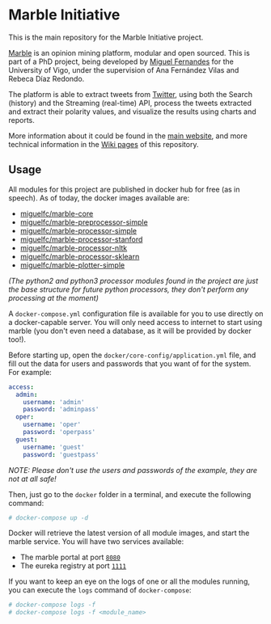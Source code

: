 # Marble Initiative

This is the main repository for the Marble Initiative project. 

[Marble](http://marble.miguelfc.com/) is an opinion mining platform, modular and open sourced. This is part of a PhD project, being developed by [Miguel Fernandes](http://miguelfernandes.com/) for the University of Vigo, under the supervision of Ana Fernández Vilas and Rebeca Díaz Redondo.

The platform is able to extract tweets from [Twitter](https://twitter.com), using both the Search (history) and the Streaming (real-time) API, process the tweets extracted and extract their polarity values, and visualize the results using charts and reports.

More information about it could be found in the [main website](http://marble.miguelfc.com/), and more technical information in
the [Wiki pages](https://github.com/miguelfc/marble/wiki) of this repository. 

## Usage

All modules for this project are published in docker hub for free (as in speech). As of today, the docker images available are:

- [miguelfc/marble-core](https://hub.docker.com/r/miguelfc/marble-core/)
- [miguelfc/marble-preprocessor-simple](https://hub.docker.com/r/miguelfc/marble-preprocessor-simple/)
- [miguelfc/marble-processor-simple](https://hub.docker.com/r/miguelfc/marble-processor-simple/)
- [miguelfc/marble-processor-stanford](https://hub.docker.com/r/miguelfc/marble-processor-stanford/)
- [miguelfc/marble-processor-nltk](https://hub.docker.com/r/miguelfc/marble-processor-nltk/)
- [miguelfc/marble-processor-sklearn](https://hub.docker.com/r/miguelfc/marble-processor-sklearn/)
- [miguelfc/marble-plotter-simple](https://hub.docker.com/r/miguelfc/marble-plotter-simple/)

*(The python2 and python3 processor modules found in the project are just the base structure for future python processors, they don't perform any processing at the moment)*

A `docker-compose.yml` configuration file is available for you to use directly on a docker-capable server. You will only need access to internet to start using marble (you don't even need a database, as it will be provided by docker too!).

Before starting up, open the `docker/core-config/application.yml` file, and fill out the data for users and passwords that you want of for the system. For example:

```yml
access:
  admin:
    username: 'admin'
    password: 'adminpass'
  oper:
    username: 'oper'
    password: 'operpass'
  guest:
    username: 'guest'
    password: 'guestpass'
```

*NOTE: Please don't use the users and passwords of the example, they are not at all safe!*

Then, just go to the `docker` folder in a terminal, and execute the following command:

```sh
# docker-compose up -d
```

Docker will retrieve the latest version of all module images, and start the marble service. You will have two services available:

- The marble portal at port [`8080`](http://localhost:8080)
- The eureka registry at port [`1111`](http://localhost:1111)

If you want to keep an eye on the logs of one or all the modules running, you can execute the `logs` command of `docker-compose`: 

```sh
# docker-compose logs -f
# docker-compose logs -f <module_name>
```

